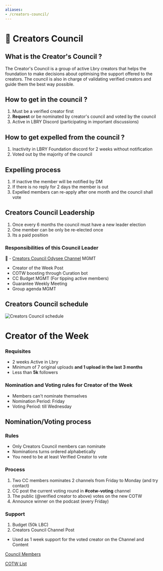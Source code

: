 ```yaml
---
aliases:
- /creators-council/
---
```



# 🎥 Creators Council

## What is the Creator's Council ?

The Creator's Council is a group of active Lbry creators that helps the foundation to make decisions about optimising the support offered to the creators. The council is also in charge of validating verified creators and guide them the best way possible.

## How to get in the council ?

1. Must be a verified creator first
2. **Request** or be nominated by creator's council and voted by the council
3. Active in LBRY Discord (participating in important discussions)

## How to get expelled from the council ?

1. Inactivity in LBRY Foundation discord for 2 weeks without notification
2. Voted out by the majority of the council

## Expelling process

1. If inactive the member will be notified by DM
2. If there is no reply for 2 days the member is out
3. Expelled members can re-apply after one month and the council shall vote

## Creators Council Leadership

1. Once every 6 months the council must have a new leader election
2. One member can be only be re-elected once
3. Its a paid position

### **Responsibilities of this Council Leader**

🦾 - [Creators Council Odysee Channel](https://odysee.com/@cc:c4) MGMT
- Creator of the Week Post
- COTW boosting through Curation bot
- CC Budget MGMT (For tipping active members)
- Guarantee Weekly Meeting
- Group agenda MGMT

## Creators Council schedule

![Creators Council schedule](https://i.ibb.co/d2HcpsP/Untitled-Diagram-3.png)

# Creator of the Week

### Requisites

- 2 weeks Active in Lbry
- Minimum of 7 original uploads **and 1 upload in the last 3 months**
- Less than **5k** followers

### Nomination and Voting rules for Creator of the Week

- Members can't nominate themselves
- Nomination Period: Friday
- Voting Period: till Wednesday

## Nomination/Voting process

### Rules

- Only Creators Council members can nominate
- Nominations turns ordered alphabetically
- You need to be at least Verified Creator to vote

### Process

1. Two CC members nominates 2 channels from Friday to Monday (and try contact)
2. CC post the current voting round in **#cotw-voting** channel
3. The public (@verified creator to above) votes on the new COTW
4. Announce winner on the podcast (every Friday)

### Support

1. Budget (50k LBC)
2. Creators Council Channel Post
- Used as 1 week support for the voted creator on the Channel and Content


[Council Members](https://www.notion.so/5ccd854095964c328ea87bcb2d8e6cd2)

[COTW List](/governance/creators-council/cotw/)
